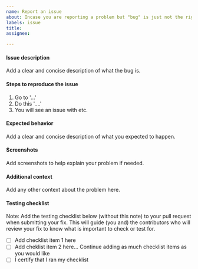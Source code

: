 ```yaml
---
name: Report an issue
about: Incase you are reporting a problem but "bug" is just not the right word to use while describing it.
labels: issue
title:
assignee:

---
```


#### Issue description
Add a clear and concise description of what the bug is.

#### Steps to reproduce the issue
1. Go to '...' 
2. Do this '....'
3. You will see an issue with etc.

#### Expected behavior
Add a clear and concise description of what you expected to happen.

#### Screenshots
Add screenshots to help explain your problem if needed.

#### Additional context
Add any other context about the problem here.

#### Testing checklist
Note: Add the testing checklist below (without this note) to your pull request when submitting your fix. This will guide (you and) the contributors who will review your fix to know what is important to check or test for.
- [ ] Add checklist item 1 here
- [ ] Add cheklist item 2 here... Continue adding as much checklist items as you would like
- [ ] I certify that I ran my checklist
